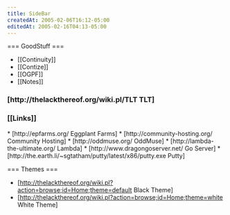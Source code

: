 ```yaml
---
title: SideBar
createdAt: 2005-02-06T16:12-05:00
editedAt: 2005-02-16T04:13-05:00
---
```


=== GoodStuff ===
* [[Continuity]]
* [[Contize]]
* [[OGPF]]
* [[Notes]]

<SimpleChanges>

<h3>[http://thelackthereof.org/wiki.pl/TLT TLT]</h3>
<Calendar>

<h3>[[Links]]</h3>
* [http://epfarms.org/ Eggplant Farms]
* [http://community-hosting.org/ Community Hosting]
* [http://oddmuse.org/ OddMuse]
* [http://lambda-the-ultimate.org/ Lambda]
* [http://www.dragongoserver.net/ Go Server]
* [http://the.earth.li/~sgtatham/putty/latest/x86/putty.exe Putty]

=== Themes ===
* [http://thelackthereof.org/wiki.pl?action=browse;id=Home;theme=default Black Theme]
* [http://thelackthereof.org/wiki.pl?action=browse;id=Home;theme=white White Theme]

